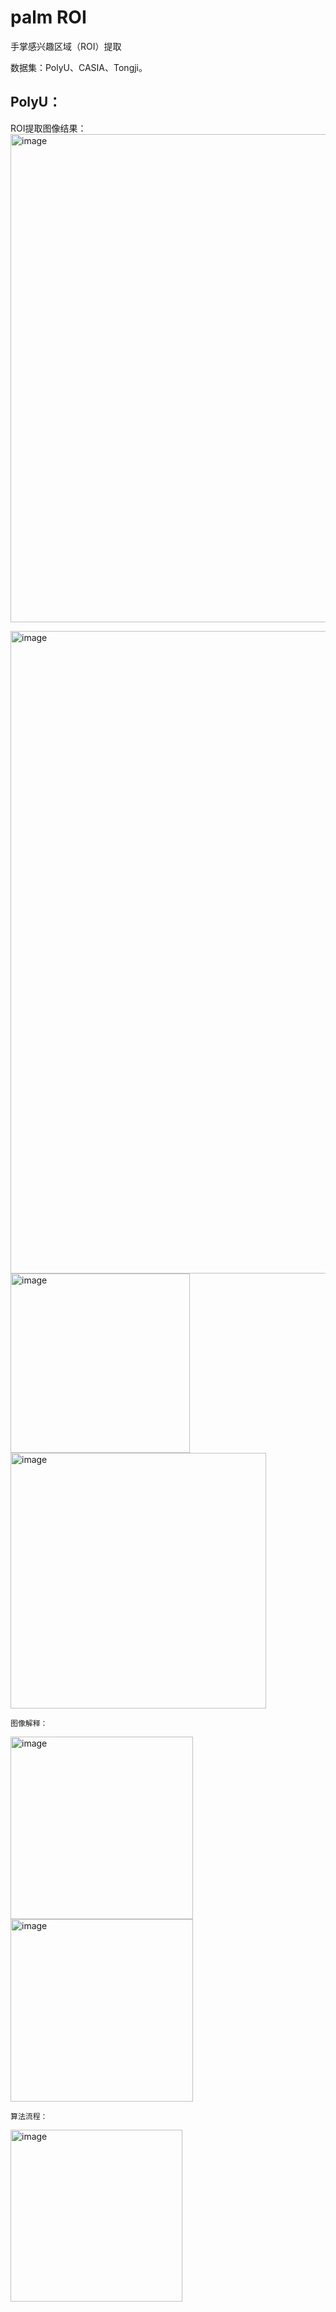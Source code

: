 # palm ROI 
手掌感兴趣区域（ROI）提取

数据集：PolyU、CASIA、Tongji。

## PolyU：
ROI提取图像结果：
<img width="781" alt="image" src="https://github.com/tanzlyn/ROI-for-palm/assets/92300391/89537106-be01-414d-ac5c-c58832df138c">
    
<img width="1028" alt="image" src="https://github.com/tanzlyn/ROI-for-palm/assets/92300391/d3c8f4e1-3514-44e7-ad6e-2a333df6a963">
    
    
    
<img width="287" alt="image" src="https://github.com/tanzlyn/ROI-for-palm/assets/92300391/e7e2550b-5762-4126-ad68-814d0e25931a">
    
<img width="409" alt="image" src="https://github.com/tanzlyn/ROI-for-palm/assets/92300391/2ebec0f8-d82d-4b16-95e7-57342e1d3ba6">
    
    图像解释：
<img width="292" alt="image" src="https://github.com/tanzlyn/ROI-for-palm/assets/92300391/0154c280-4848-48b5-aff2-78d493dea68f">

<img width="292" alt="image" src="https://github.com/tanzlyn/ROI-for-palm/assets/92300391/abcef1eb-56a2-4f59-aebe-8befe5ff7abb">

    算法流程：
<img width="275" alt="image" src="https://github.com/tanzlyn/ROI-for-palm/assets/92300391/b563c660-8d73-4288-8fca-7886e948f897">

    


